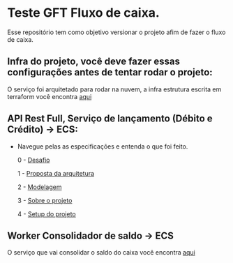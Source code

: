 # Teste GFT Fluxo de caixa.

Esse repositório tem como objetivo versionar o projeto afim de fazer o fluxo de caixa.


## Infra do projeto, você deve fazer essas configurações antes de tentar rodar o projeto:

O serviço foi arquitetado para rodar na nuvem, a infra estrutura escrita em terraform você encontra [aqui](https://github.com/romymoura/fluxo-de-caixa-infra)


## API Rest Full, Serviço de lançamento (Débito e Crédito) -> ECS:

* Navegue pelas as especificações e entenda o que foi feito.

	0 - [Desafio](/.doc/0000-desafio.md)

	1 - [Proposta da arquitetura](/.doc/0001-proposta-arquitetura-controle-de-caixa-EDA.md)
 
	2 - [Modelagem](/.doc/0002-modelagem-banco-de-dados.md)
 
	3 - [Sobre o projeto](/.doc/0003-especificações-do-projeto.md)
 
	4 - [Setup do projeto](/.doc/0004-faça-você-mesmo-o-setup.md)




## Worker Consolidador de saldo -> ECS

O serviço que vai consolidar o saldo do caixa você encontra [aqui](https://github.com/romymoura/fluxo-de-caixa-consolidacao)
